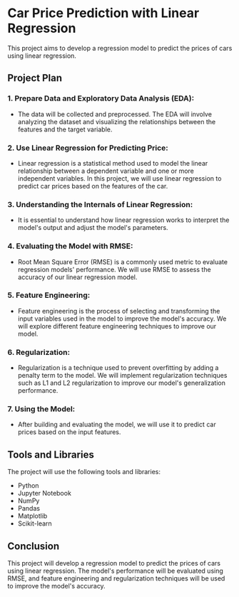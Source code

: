 # Car Price Prediction with Linear Regression

This project aims to develop a regression model to predict the prices of cars using linear regression.

## Project Plan

### 1. Prepare Data and Exploratory Data Analysis (EDA): 
- The data will be collected and preprocessed. The EDA will involve analyzing the dataset and visualizing the relationships between the features and the target variable.

### 2. Use Linear Regression for Predicting Price: 
- Linear regression is a statistical method used to model the linear relationship between a dependent variable and one or more independent variables. In this project, we will use linear regression to predict car prices based on the features of the car.

### 3. Understanding the Internals of Linear Regression: 
- It is essential to understand how linear regression works to interpret the model's output and adjust the model's parameters.

### 4. Evaluating the Model with RMSE: 
- Root Mean Square Error (RMSE) is a commonly used metric to evaluate regression models' performance. We will use RMSE to assess the accuracy of our linear regression model.

### 5. Feature Engineering: 
- Feature engineering is the process of selecting and transforming the input variables used in the model to improve the model's accuracy. We will explore different feature engineering techniques to improve our model.

### 6. Regularization: 
- Regularization is a technique used to prevent overfitting by adding a penalty term to the model. We will implement regularization techniques such as L1 and L2 regularization to improve our model's generalization performance.

### 7. Using the Model: 
- After building and evaluating the model, we will use it to predict car prices based on the input features.

## Tools and Libraries

The project will use the following tools and libraries:

- Python
- Jupyter Notebook
- NumPy
- Pandas
- Matplotlib
- Scikit-learn

## Conclusion

This project will develop a regression model to predict the prices of cars using linear regression. The model's performance will be evaluated using RMSE, and feature engineering and regularization techniques will be used to improve the model's accuracy.